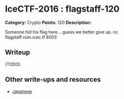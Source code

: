 # IceCTF-2016 : flagstaff-120

**Category:** Crypto
**Points:** 120
**Description:**

Someone hid his flag here... guess we better give up. nc flagstaff.vuln.icec.tf 6003

## Writeup

(TODO)

## Other write-ups and resources

* [Japanese](https://ctftime.org/writeup/3820) 
